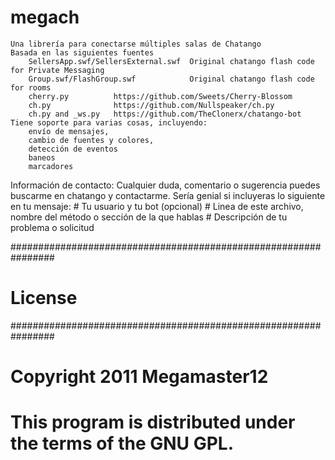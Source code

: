 # megach
    Una librería para conectarse múltiples salas de Chatango
    Basada en las siguientes fuentes
        SellersApp.swf/SellersExternal.swf  Original chatango flash code for Private Messaging
        Group.swf/FlashGroup.swf            Original chatango flash code for rooms
        cherry.py          https://github.com/Sweets/Cherry-Blossom
        ch.py              https://github.com/Nullspeaker/ch.py
        ch.py and _ws.py   https://github.com/TheClonerx/chatango-bot
    Tiene soporte para varias cosas, incluyendo:
        envío de mensajes,
        cambio de fuentes y colores,
        detección de eventos
        baneos
        marcadores
        
Información de contacto:
    Cualquier duda, comentario o sugerencia puedes buscarme en chatango y contactarme.
    Sería genial si incluyeras lo siguiente en tu mensaje:
        # Tu usuario y tu bot (opcional)
        # Linea de este archivo, nombre del método o sección de la que hablas
        # Descripción de tu problema o solicitud
        
################################################################
# License
################################################################
# Copyright 2011 Megamaster12
# This program is distributed under the terms of the GNU GPL.
